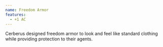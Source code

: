 ```yaml
---
name: Freedom Armor
features:
  - +1 AC
---
```

Cerberus designed freedom armor to look and feel like standard clothing while providing protection to their agents.